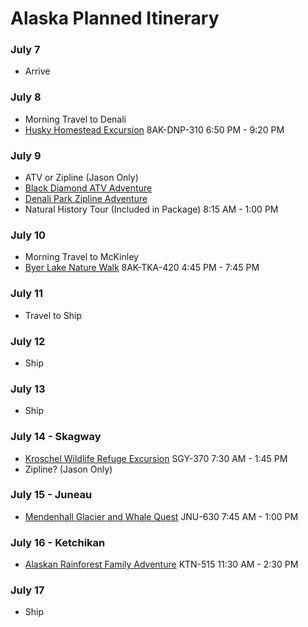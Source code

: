 # Alaska Planned Itinerary

### **July 7**
- Arrive

### **July 8**
- Morning Travel to Denali
- [Husky Homestead Excursion](https://book.princess.com/excursions/ldxDetails.page?tourCode=8AK-DNP-310&portid=DNP&portdate=07082018) 8AK-DNP-310 6:50 PM - 9:20 PM

### **July 9**
- ATV or Zipline (Jason Only)  
- [Black Diamond ATV Adventure](https://book.princess.com/excursions/ldxDetails.page?tourCode=8AK-DNP-500&portid=DNP&portdate=07092018) 
- [Denali Park Zipline Adventure](https://book.princess.com/excursions/ldxDetails.page?tourCode=8AK-DNP-400&portid=DNP&portdate=07092018)  
- Natural History Tour (Included in Package) 8:15 AM - 1:00 PM

### **July 10**
- Morning Travel to McKinley
- [Byer Lake Nature Walk](https://book.princess.com/excursions/ldxDetails.page?tourCode=8AK-TKA-420&portid=TKA&portdate=07102018) 8AK-TKA-420 4:45 PM - 7:45 PM   

### **July 11**
- Travel to Ship

### **July 12**
- Ship

### **July 13**
- Ship

### **July 14 - Skagway**
- [Kroschel Wildlife Refuge Excursion](https://book.princess.com/excursions/exDetails.page?tourCode=SGY-370&portid=SGY&portdate=07142018) SGY-370 7:30 AM - 1:45 PM  
- Zipline? (Jason Only)

### **July 15 - Juneau**
- [Mendenhall Glacier and Whale Quest](https://book.princess.com/excursions/exDetails.page?tourCode=JNU-630&portid=JNU&portdate=07152018)  JNU-630 7:45 AM - 1:00 PM

### **July 16 - Ketchikan**
- [Alaskan Rainforest Family Adventure](https://book.princess.com/excursions/exDetails.page?tourCode=KTN-515&portid=KTN&portdate=07162018) KTN-515 11:30 AM - 2:30 PM

### **July 17**
- Ship
